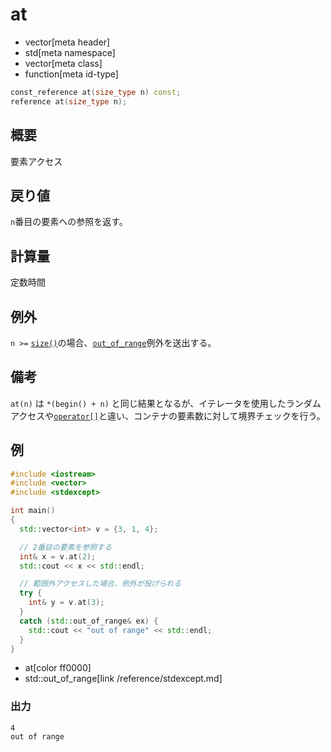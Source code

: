 # at
* vector[meta header]
* std[meta namespace]
* vector[meta class]
* function[meta id-type]

```cpp
const_reference at(size_type n) const;
reference at(size_type n);
```

## 概要
要素アクセス


## 戻り値
`n`番目の要素への参照を返す。


## 計算量
定数時間


## 例外
`n >=` [`size()`](size.md)の場合、[`out_of_range`](/reference/stdexcept.md)例外を送出する。


## 備考
`at(n)` は `*(begin() + n)` と同じ結果となるが、イテレータを使用したランダムアクセスや[`operator[]`](op_at.md)と違い、コンテナの要素数に対して境界チェックを行う。


## 例
```cpp
#include <iostream>
#include <vector>
#include <stdexcept>

int main()
{
  std::vector<int> v = {3, 1, 4};

  // 2番目の要素を参照する
  int& x = v.at(2);
  std::cout << x << std::endl;

  // 範囲外アクセスした場合、例外が投げられる
  try {
    int& y = v.at(3);
  }
  catch (std::out_of_range& ex) {
    std::cout << "out of range" << std::endl;
  }
}
```
* at[color ff0000]
* std::out_of_range[link /reference/stdexcept.md]

### 出力
```
4
out of range

```

